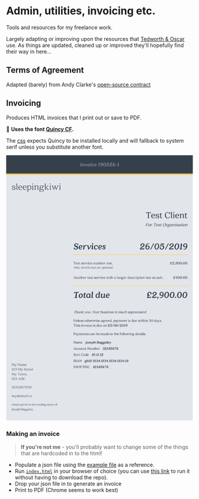 # Admin, utilities, invoicing etc.

Tools and resources for my freelance work.

Largely adapting or improving upon the resources that [Tedworth & Oscar](https://tedworthandoscar.co.uk) use. As things are updated, cleaned up or improved they'll hopefully find their way in here...

## Terms of Agreement

Adapted (barely) from Andy Clarke's [open-source contract](https://stuffandnonsense.co.uk/projects/contract-killer)

## Invoicing

Produces HTML invoices that I print out or save to PDF.

💌 **Uses the font [Quincy CF](https://connary.com/quincy.html).**

The [css](invoicing/style.css) expects Quincy to be installed locally and will fallback to system serif unless you substitute another font.

![screenshot of a test invoice](invoicing/invoice-example.png)

### Making an invoice

> **If you're not me** - you'll probably want to change some of the things that are hardcoded in to the html!

- Populate a json file using the [example file](invoicing/json/_test-data.json) as a reference.
- Run [`index.html`](invoicing/index.html) in your browser of choice (you can use [this link](https://htmlpreview.github.io/?https://github.com/sleepingkiwi/sleepingkiwi-admin/main/invoicing/index.html) to run it without having to download the repo).
- Drop your json file in to generate an invoice
- Print to PDF (Chrome seems to work best)
